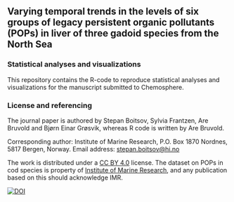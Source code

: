 ## Varying temporal trends in the levels of six groups of legacy persistent organic pollutants (POPs) in liver of three gadoid species from the North Sea
### Statistical analyses and visualizations
This repository contains the R-code to reproduce statistical analyses and visualizations for the manuscript submitted to Chemosphere.

### License and referencing
The journal paper is authored by Stepan Boitsov, Sylvia Frantzen, Are Bruvold and Bjørn Einar Grøsvik, whereas R code is written by Are Bruvold.

Corresponding author: Institute of Marine Research, P.O. Box 1870 Nordnes, 5817 Bergen, Norway. Email address: stepan.boitsov@hi.no

The work is distributed under a [CC BY 4.0](https://creativecommons.org/licenses/by/4.0/) license. The dataset on POPs in cod species is property of [Institute of Marine Research](https://www.hi.no/resources/imr/Data-policy-IMR.pdf), and any publication based on this should acknowledge IMR.


[![DOI](https://zenodo.org/badge/585852343.svg)](https://zenodo.org/doi/10.5281/zenodo.8301281)

